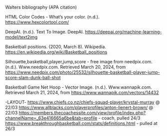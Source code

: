Walters bibliography (APA citation)

HTML Color Codes - What’s your color. (n.d.). https://www.hexcolortool.com/

DeepAI. (n.d.). Text To Image. DeepAI. https://deepai.org/machine-learning-model/text2img

Basketball positions. (2020, March 8). Wikipedia. https://en.wikipedia.org/wiki/Basketball_positions

Silhouette,basketball,player,jump,score - free image from needpix.com. (n.d.). Www.needpix.com. Retrieved March 20, 2024, from https://www.needpix.com/photo/25532/silhouette-basketball-player-jump-score-slam-dunk-ball-shot

Basketball Game Net Hoop - Vector Image. (n.d.). Www.wannapik.com. Retrieved March 21, 2024, from https://www.wannapik.com/vectors/14432

-LAYOUT-
https://www.chiefs.co.nz/chiefs-squad-player/krystal-murray @ 22/03
https://www.allblacks.com/playerprofiles/anton-lienert-brown/ @ 22/03
https://members.thecoachessite.com/view/profile/index.php?channelName=_63e416665a6be&tab=profile - coach, pulled 24/3
https://www.breakthroughbasketball.com/stats/definitions.html - pulled at 26/3
